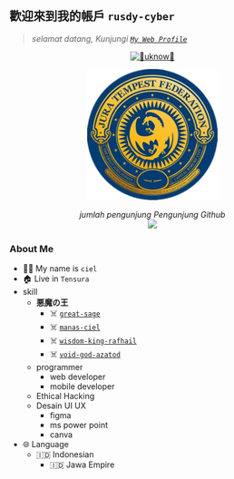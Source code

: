 ## 歡迎來到我的帳戶 `rusdy-cyber`

> _selamat datang, Kunjungi [`My Web Profile`](https://rusdy-cyber.github.io/profile/)_

<p align="center">
       <a href="https://git.io/typing-svg"><img src="http://readme-typing-svg.herokuapp.com?font=Fira+Code&size=30&pause=1000&color=006747&random=false&width=435&lines=%F0%9F%91%BE+WELCOME+human%F0%9F%91%BE;%F0%9F%92%80+NO+SYSTEM+SAVE+%F0%9F%92%80" alt="👾uknow👾" /></a> 
</p>

<p  align="center">
      <img src="https://github.com/rusdy-cyber/rusdy-cyber/blob/main/img/rimuru%20hd.png" width="230px">
</p>
<p align="center">
      <em> jumlah pengunjung Pengunjung Github </em>
             <br> <img src="https://komarev.com/ghpvc/?username=rusdy-cyber&color=blue" width="100px">
</p>


  
       
  >

  ### About Me
  - 👨‍🦱 My name is `ciel` 
  - 🏠 Live in `Tensura `
  - skill
     - **悪魔の王**
         - ☠️ [`great-sage`](https://github.com/rusdy-cyber/great-sage)
         - ☠️ [`manas-ciel`](https://github.com/rusdy-cyber/manas-ciel)
         - ☠️ [`wisdom-king-rafhail`](https://github.com/rusdy-cyber/wisdom-king-rafhail)
         - ☠️ [`void-god-azatod`](https://github.com/rusdy-cyber/void-god-azatod)
     - programmer
         - web developer
         - mobile developer
     - Ethical Hacking
     - Desain UI UX
         - figma
         - ms power point
         - canva
  - 🌐 Language
     - 🇮🇩 Indonesian
        - 🇮🇩 Jawa Empire


<!--
**rusdy-cyber/rusdy-cyber** is a ✨ _special_ ✨ repository because its `README.md` (this file) appears on your GitHub profile.

Here are some ideas to get you started:

- 🔭 I’m currently working on ...
- 🌱 I’m currently learning ...
- 👯 I’m looking to collaborate on ...
- 🤔 I’m looking for help with ...
- 💬 Ask me about ...
- 📫 How to reach me: ...
- 😄 Pronouns: ...
- ⚡ Fun fact: ...
-->
